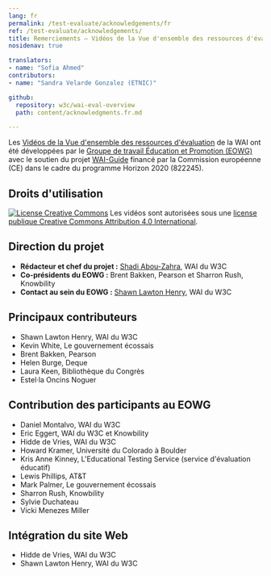 ```yaml
---
lang: fr
permalink: /test-evaluate/acknowledgements/fr
ref: /test-evaluate/acknowledgements/
title: Remerciements – Vidéos de la Vue d'ensemble des ressources d'évaluation du W3C
nosidenav: true

translators:
- name: "Sofia Ahmed"
contributors:
- name: "Sandra Velarde Gonzalez (ETNIC)"

github:
  repository: w3c/wai-eval-overview
  path: content/acknowledgments.fr.md

---
```


Les [Vidéos de la Vue d'ensemble des ressources d'évaluation](https://www.w3.org/WAI/test-evaluate/) de la WAI ont été développées par le [Groupe de travail Éducation et Promotion (EOWG)](https://www.w3.org/WAI/EO/) avec le soutien du projet [WAI-Guide](https://www.w3.org/WAI/about/projects/wai-guide/) financé par la Commission européenne (CE) dans le cadre du programme Horizon 2020 (822245).

Droits d'utilisation
-----------------

<p><a rel="license" href="http://creativecommons.org/licenses/by/4.0/"><img alt="License Creative Commons" style="border-width:0" src="https://i.creativecommons.org/l/by/4.0/88x31.png" /></a> Les vidéos sont autorisées sous une <a rel="license" href="http://creativecommons.org/licenses/by/4.0/">license publique Creative Commons Attribution 4.0 International</a>.</p>

Direction du projet
------------------

-   **Rédacteur et chef du projet :** [Shadi Abou-Zahra](https://www.w3.org/People/shadi), WAI du W3C
-   **Co-présidents du EOWG :** Brent Bakken, Pearson et Sharron Rush, Knowbility
-   **Contact au sein du EOWG :** [Shawn Lawton Henry](https://www.w3.org/People/shawn), WAI du W3C

Principaux contributeurs
------------------

-   Shawn Lawton Henry, WAI du W3C
-   Kevin White, Le gouvernement écossais
-   Brent Bakken, Pearson
-   Helen Burge, Deque
-   Laura Keen, Bibliothèque du Congrès
-   Estel·la Oncins Noguer

Contribution des participants au EOWG
------------------------------

-   Daniel Montalvo, WAI du W3C
-   Eric Eggert, WAI du W3C et Knowbility
-   Hidde de Vries, WAI du W3C
-   Howard Kramer, Université du Colorado à Boulder
-   Kris Anne Kinney, L'Educational Testing Service (service d'évaluation éducatif)
-   Lewis Phillips, AT&T
-   Mark Palmer, Le gouvernement écossais
-   Sharron Rush, Knowbility
-   Sylvie Duchateau
-   Vicki Menezes Miller


Intégration du site Web
-------------------

-   Hidde de Vries, WAI du W3C
-   Shawn Lawton Henry, WAI du W3C
